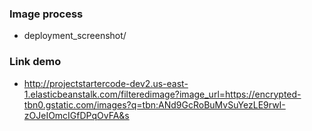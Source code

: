 

### Image process
- deployment_screenshot/

### Link demo
- http://projectstartercode-dev2.us-east-1.elasticbeanstalk.com/filteredimage?image_url=https://encrypted-tbn0.gstatic.com/images?q=tbn:ANd9GcRoBuMvSuYezLE9rwI-zOJeIOmcIGfDPqOvFA&s